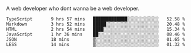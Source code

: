 A web developer who dont wanna be a web developer.

<!--START_SECTION:waka-->

```text
TypeScript       9 hrs 57 mins   █████████████░░░░░░░░░░░░   52.58 %
Markdown         3 hrs 52 mins   █████░░░░░░░░░░░░░░░░░░░░   20.48 %
HTML             2 hrs 54 mins   ████░░░░░░░░░░░░░░░░░░░░░   15.34 %
JavaScript       1 hr 36 mins    ██░░░░░░░░░░░░░░░░░░░░░░░   08.46 %
JSON             18 mins         ▒░░░░░░░░░░░░░░░░░░░░░░░░   01.65 %
LESS             14 mins         ▒░░░░░░░░░░░░░░░░░░░░░░░░   01.32 %
```

<!--END_SECTION:waka-->
